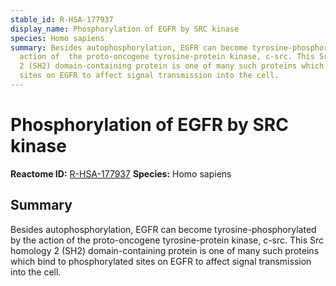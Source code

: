 ```yaml
---
stable_id: R-HSA-177937
display_name: Phosphorylation of EGFR by SRC kinase
species: Homo sapiens
summary: Besides autophosphorylation, EGFR can become tyrosine-phosphorylated by the
  action of  the proto-oncogene tyrosine-protein kinase, c-src. This Src homology
  2 (SH2) domain-containing protein is one of many such proteins which bind to phosphorylated
  sites on EGFR to affect signal transmission into the cell.
---
```


# Phosphorylation of EGFR by SRC kinase
**Reactome ID:** [R-HSA-177937](https://reactome.org/content/detail/R-HSA-177937)
**Species:** Homo sapiens

## Summary

Besides autophosphorylation, EGFR can become tyrosine-phosphorylated by the action of  the proto-oncogene tyrosine-protein kinase, c-src. This Src homology 2 (SH2) domain-containing protein is one of many such proteins which bind to phosphorylated sites on EGFR to affect signal transmission into the cell.
